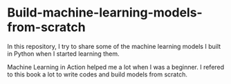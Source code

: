 # Build-machine-learning-models-from-scratch

In this repository, I try to share some of the machine learning models I built in Python when I started learning them. 

Machine Learning in Action helped me a lot when I was a beginner. I refered to this book a lot to write codes and build models from scratch.
